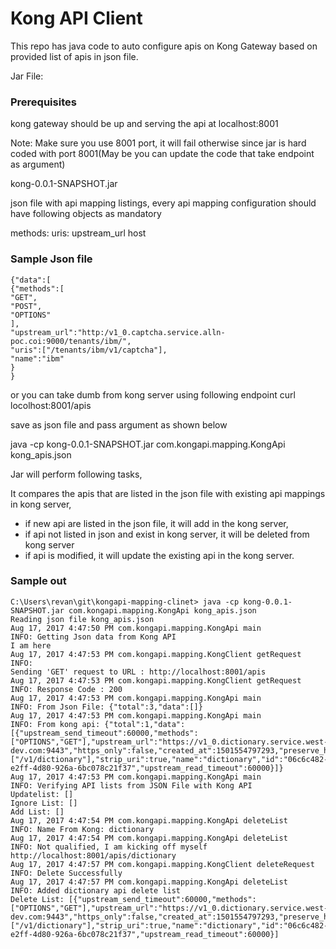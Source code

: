 # Kong API Client

This repo has java code to auto configure apis on Kong Gateway based on provided list of apis in json file.

Jar File:

### Prerequisites

kong gateway should be up and serving the api at localhost:8001

Note: Make sure you use 8001 port, it will fail otherwise since jar is hard coded with port 8001(May be you can update the code that take endpoint as argument)

kong-0.0.1-SNAPSHOT.jar

json file with api mapping listings, every api mapping configuration should have following objects as mandatory

methods:
uris:
upstream_url
host

### Sample Json file
```
{"data":[
{"methods":[
"GET",
"POST",
"OPTIONS"
],
"upstream_url":"http:/v1_0.captcha.service.alln-poc.coi:9000/tenants/ibm/",
"uris":["/tenants/ibm/v1/captcha"],
"name":"ibm"
}
}
```
or you can take dumb from kong server using following endpoint
curl locolhost:8001/apis

save as json file and pass argument as shown below

java -cp kong-0.0.1-SNAPSHOT.jar com.kongapi.mapping.KongApi kong_apis.json

Jar will perform following tasks,

It compares the apis that are listed in the json file with existing api mappings in kong server,

* if new api are listed in the json file, it will add in the kong server,
* if api not listed in json and exist in kong server, it will be deleted from kong server
* if api is modified, it will update the existing api in the kong server.

### Sample out

```
C:\Users\revan\git\kongapi-mapping-clinet> java -cp kong-0.0.1-SNAPSHOT.jar com.kongapi.mapping.KongApi kong_apis.json
Reading json file kong_apis.json
Aug 17, 2017 4:47:50 PM com.kongapi.mapping.KongApi main
INFO: Getting Json data from Kong API
I am here
Aug 17, 2017 4:47:53 PM com.kongapi.mapping.KongClient getRequest
INFO:
Sending 'GET' request to URL : http://localhost:8001/apis
Aug 17, 2017 4:47:53 PM com.kongapi.mapping.KongClient getRequest
INFO: Response Code : 200
Aug 17, 2017 4:47:53 PM com.kongapi.mapping.KongApi main
INFO: From Json File: {"total":3,"data":[]}
Aug 17, 2017 4:47:53 PM com.kongapi.mapping.KongApi main
INFO: From kong api: {"total":1,"data":[{"upstream_send_timeout":60000,"methods":["OPTIONS","GET"],"upstream_url":"https://v1_0.dictionary.service.west-dev.com:9443","https_only":false,"created_at":1501554797293,"preserve_host":false,"http_if_terminated":true,"retries":5,"upstream_connect_timeout":60000,"uris":["/v1/dictionary"],"strip_uri":true,"name":"dictionary","id":"06c6c482-e2ff-4d80-926a-6bc078c21f37","upstream_read_timeout":60000}]}
Aug 17, 2017 4:47:53 PM com.kongapi.mapping.KongApi main
INFO: Verifying API lists from JSON File with Kong API
Updatelist: []
Ignore List: []
Add List: []
Aug 17, 2017 4:47:54 PM com.kongapi.mapping.KongApi deleteList
INFO: Name From Kong: dictionary
Aug 17, 2017 4:47:54 PM com.kongapi.mapping.KongApi deleteList
INFO: Not qualified, I am kicking off myself
http://localhost:8001/apis/dictionary
Aug 17, 2017 4:47:57 PM com.kongapi.mapping.KongClient deleteRequest
INFO: Delete Successfully
Aug 17, 2017 4:47:57 PM com.kongapi.mapping.KongApi deleteList
INFO: Added dictionary api delete list
Delete List: [{"upstream_send_timeout":60000,"methods":["OPTIONS","GET"],"upstream_url":"https://v1_0.dictionary.service.west-dev.com:9443","https_only":false,"created_at":1501554797293,"preserve_host":false,"http_if_terminated":true,"retries":5,"upstream_connect_timeout":60000,"uris":["/v1/dictionary"],"strip_uri":true,"name":"dictionary","id":"06c6c482-e2ff-4d80-926a-6bc078c21f37","upstream_read_timeout":60000}]
```
